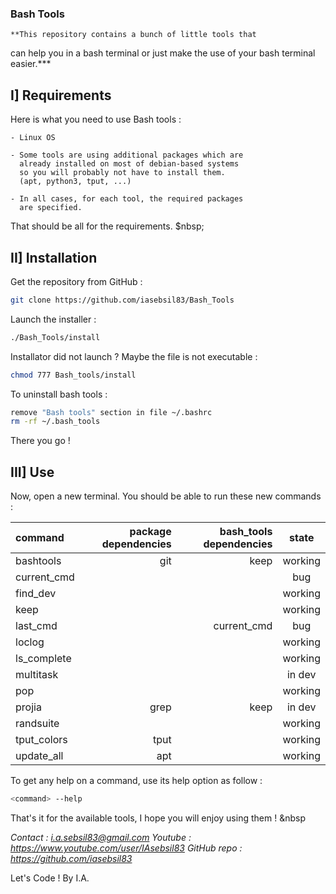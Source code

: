 ### **Bash Tools**

    **This repository contains a bunch of little tools that
can help you in a bash terminal or just make the use of
your bash terminal easier.***
&nbsp;



## I] Requirements

Here is what you need to use Bash tools :

    - Linux OS

    - Some tools are using additional packages which are
      already installed on most of debian-based systems
      so you will probably not have to install them.
      (apt, python3, tput, ...)

    - In all cases, for each tool, the required packages
      are specified.

That should be all for the requirements.
$nbsp;



## II] Installation

Get the repository from GitHub :
```bash
git clone https://github.com/iasebsil83/Bash_Tools
```

Launch the installer :
```bash
./Bash_Tools/install
```

Installator did not launch ?
Maybe the file is not executable :
```bash
chmod 777 Bash_tools/install
```

To uninstall bash tools :
```bash
remove "Bash tools" section in file ~/.bashrc
rm -rf ~/.bash_tools
```

There you go !
&nbsp;



## III] Use

Now, open a new terminal.
You should be able to run these new commands :

|   command   | package dependencies | bash_tools dependencies|  state  |
|:------------|---------------------:|-----------------------:|:-------:|
| bashtools   |                  git |                   keep | working |
| current_cmd |                      |                        |     bug |
| find_dev    |                      |                        | working |
| keep        |                      |                        | working |
| last_cmd    |                      |            current_cmd |     bug |
| loclog      |                      |                        | working |
| ls_complete |                      |                        | working |
| multitask   |                      |                        |  in dev |
| pop         |                      |                        | working |
| projia      |                 grep |                   keep |  in dev |
| randsuite   |                      |                        | working |
| tput_colors |                 tput |                        | working |
| update_all  |                  apt |                        | working |

To get any help on a command, use its help option as follow :
```bash
<command> --help
```

That's it for the available tools, I hope you will enjoy using them !
&nbsp



*Contact     : i.a.sebsil83@gmail.com*
*Youtube     : https://www.youtube.com/user/IAsebsil83*
*GitHub repo : https://github.com/iasebsil83*

Let's Code !                                  By I.A.
